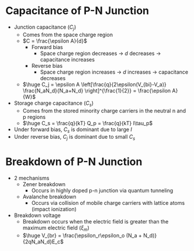 # Capacitance of P-N Junction
- Junction capacitance ($C_j$)
	- Comes from the space charge region
	- $C = \frac{\epsilon A}{d}$
		- Forward bias
			- Space charge region decreases -> $d$ decreases -> capacitance increases
		- Reverse bias
			- Space charge region increases -> $d$ increases -> capacitance decreases
	- $\huge C_j = \epsilon A \left[\frac{q}{2\epsilon(V_{bi}-V_a)} \frac{N_aN_d}{N_a+N_d} \right]^{\frac{1}{2}} = \frac{\epsilon A}{W}$
- Storage charge capacitance ($C_s$)
	- Comes from the stored minority charge carriers in the neutral n and p regions
	- $\huge C_s = \frac{q}{kT} Q_p = \frac{q}{kT} I\tau_p$
- Under forward bias, $C_s$ is dominant due to large $I$
- Under reverse bias, $C_j$ is dominant due to small $C_s$
# Breakdown of P-N Junction
- 2 mechanisms
	- Zener breakdown
		- Occurs in highly doped p-n junction via quantum tunneling
	- Avalanche breakdown
		- Occurs via collision of mobile charge carriers with lattice atoms (impact ionization)
- Breakdown voltage
	- Breakdown occurs when the electric field is greater than the maximum electric field ($\xi_m$)
	- $\huge V_{br} = \frac{\epsilon_r\epsilon_o (N_a + N_d)}{2qN_aN_d}E_c$
